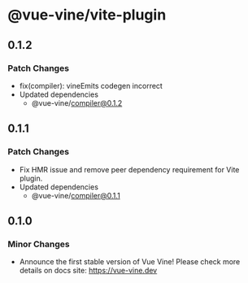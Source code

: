 # @vue-vine/vite-plugin

## 0.1.2

### Patch Changes

- fix(compiler): vineEmits codegen incorrect
- Updated dependencies
  - @vue-vine/compiler@0.1.2

## 0.1.1

### Patch Changes

- Fix HMR issue and remove peer dependency requirement for Vite plugin.
- Updated dependencies
  - @vue-vine/compiler@0.1.1

## 0.1.0

### Minor Changes

- Announce the first stable version of Vue Vine! Please check more details on docs site: https://vue-vine.dev

